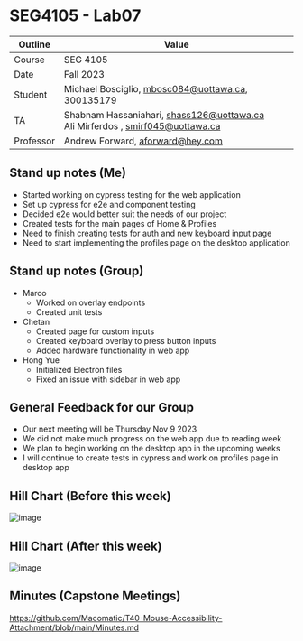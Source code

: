 # SEG4105 - Lab07

| Outline | Value |
| --- | --- |
| Course | SEG 4105 |
| Date | Fall 2023 |
| Student | Michael Bosciglio, mbosc084@uottawa.ca, 300135179 |
| TA | Shabnam Hassaniahari, shass126@uottawa.ca <br> Ali Mirferdos , smirf045@uottawa.ca| 
| Professor | Andrew Forward, aforward@hey.com |  

## Stand up notes (Me)
- Started working on cypress testing for the web application
- Set up cypress for e2e and component testing
- Decided e2e would better suit the needs of our project
- Created tests for the main pages of Home & Profiles
- Need to finish creating tests for auth and new keyboard input page
- Need to start implementing the profiles page on the desktop application

## Stand up notes (Group) 
- Marco
  - Worked on overlay endpoints
  - Created unit tests
- Chetan
  - Created page for custom inputs
  - Created keyboard overlay to press button inputs
  - Added hardware functionality in web app
- Hong Yue
  - Initialized Electron files
  - Fixed an issue with sidebar in web app

## General Feedback for our Group
- Our next meeting will be Thursday Nov 9 2023
- We did not make much progress on the web app due to reading week
- We plan to begin working on the desktop app in the upcoming weeks
- I will continue to create tests in cypress and work on profiles page in desktop app

## Hill Chart (Before this week)
![image](https://github.com/MichaelBosciglio/seg4105_playground/assets/55165965/8e0c5a5b-a0f5-4efe-b2b5-ae76faea2bb5)

## Hill Chart (After this week)
![image](https://github.com/MichaelBosciglio/seg4105_playground/assets/55165965/963d50e4-56fe-4d8e-afde-a2d6e407df2d)

## Minutes (Capstone Meetings)
https://github.com/Macomatic/T40-Mouse-Accessibility-Attachment/blob/main/Minutes.md

